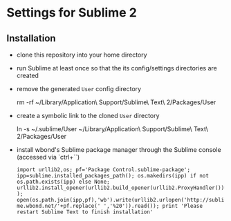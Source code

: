 # Settings for Sublime 2

## Installation

- clone this repository into your home directory
- run Sublime at least once so that the its config/settings directories are created
- remove the generated `User` config directory
	
	rm -rf ~/Library/Application\ Support/Sublime\ Text\ 2/Packages/User

- create a symbolic link to the cloned `User` directory

	ln -s ~/.sublime/User ~/Library/Application\ Support/Sublime\ Text\ 2/Packages/User

- install wbond's Sublime package manager through the Sublime console (accessed via `ctrl+\``)

	`import urllib2,os; pf='Package Control.sublime-package'; ipp=sublime.installed_packages_path(); os.makedirs(ipp) if not os.path.exists(ipp) else None; urllib2.install_opener(urllib2.build_opener(urllib2.ProxyHandler())); open(os.path.join(ipp,pf),'wb').write(urllib2.urlopen('http://sublime.wbond.net/'+pf.replace(' ','%20')).read()); print 'Please restart Sublime Text to finish installation'`
